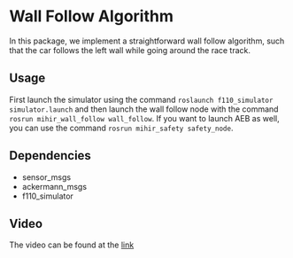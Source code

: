 # Wall Follow Algorithm

In this package, we implement a straightforward wall follow algorithm, such that the car follows the left wall while going around the race track.

## Usage

First launch the simulator using the command `roslaunch f110_simulator simulator.launch` and then launch the wall follow node with the command `rosrun mihir_wall_follow wall_follow`. If you want to launch AEB as well, you can use the command `rosrun mihir_safety safety_node`.

## Dependencies
- sensor_msgs
- ackermann_msgs
- f110_simulator

## Video

The video can be found at the [link](https://youtu.be/ezd51mK-Vog)
